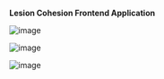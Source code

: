 **Lesion Cohesion Frontend Application**

![image](https://github.com/user-attachments/assets/ab0597f4-1413-4371-92a4-750dffdf77f9)

![image](https://github.com/user-attachments/assets/baaa4c43-66c1-4c85-8a45-75771b28ad7a)

![image](https://github.com/user-attachments/assets/7c00b11d-8398-439c-aa23-63c1f1082d87)
